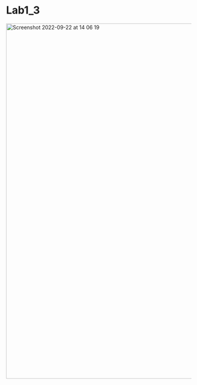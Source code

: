 # Lab1_3
<img width="964" alt="Screenshot 2022-09-22 at 14 06 19" src="https://user-images.githubusercontent.com/100119630/191731414-78e5891d-59b3-45ab-816c-ebf061918b2b.png">
